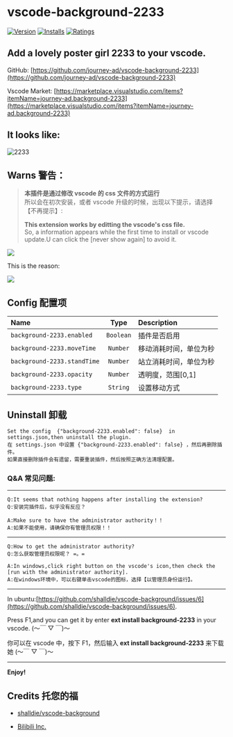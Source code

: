 # vscode-background-2233

[![Version](https://vsmarketplacebadge.apphb.com/version/journey-ad.background-2233.svg)](https://marketplace.visualstudio.com/items?itemName=journey-ad.background-2233)
[![Installs](https://vsmarketplacebadge.apphb.com/installs/journey-ad.background-2233.svg)](https://marketplace.visualstudio.com/items?itemName=journey-ad.background-2233)
[![Ratings](https://vsmarketplacebadge.apphb.com/rating/journey-ad.background-2233.svg)](https://vsmarketplacebadge.apphb.com/rating/journey-ad.background-2233.svg)

## Add a lovely poster girl 2233 to your vscode.

GitHub: [https://github.com/journey-ad/vscode-background-2233](https://github.com/journey-ad/vscode-background-2233)

Vscode Market: [https://marketplace.visualstudio.com/items?itemName=journey-ad.background-2233](https://marketplace.visualstudio.com/items?itemName=journey-ad.background-2233)

## It looks like:

![2233](https://user-images.githubusercontent.com/16256221/51068037-46f3f300-1653-11e9-8604-a2c70eee4a4a.gif)

## Warns 警告：

> **本插件是通过修改 vscode 的 css 文件的方式运行**  
> 所以会在初次安装，或者 vscode 升级的时候，出现以下提示，请选择 【不再提示】:
>
> **This extension works by editting the vscode's css file.**  
> So, a information appears while the first time to install or vscode update.U can click the [never show again] to avoid it.

![](https://user-images.githubusercontent.com/9987486/40583926-b1fb5398-61ca-11e8-8271-4ac650d158d3.png)

This is the reason:

![](https://user-images.githubusercontent.com/9987486/40583775-91d4c8d6-61c7-11e8-9048-8c5538a32399.png)

## Config 配置项

| Name                      |      Type       | Description                                                                                 |
| :------------------------ | :-------------: | :------------------------------------------------------------------------------------------ |
| `background-2233.enabled`      |    `Boolean`    | 插件是否启用                                                    |
| `background-2233.moveTime`   |    `Number`    | 移动消耗时间，单位为秒                                                |
| `background-2233.standTime` | `Number` | 站立消耗时间，单位为秒                          |
| `background-2233.opacity`        |    `Number`     | 透明度，范围[0,1]                                                                |
| `background-2233.type`       | `String` | 设置移动方式                                                |

## Uninstall 卸载

    Set the config  {"background-2233.enabled": false}  in settings.json,then uninstall the plugin.
    在 settings.json 中设置 {"background-2233.enabled": false} ，然后再删除插件。
    如果直接删除插件会有遗留，需要重装插件，然后按照正确方法清理配置。

### Q&A 常见问题:

---

    Q:It seems that nothing happens after installing the extension?
    Q:安装完插件后，似乎没有反应？

    A:Make sure to have the administrator authority！！
    A:如果不能使用，请确保你有管理员权限！！

---

    Q:How to get the administrator authority?
    Q:怎么获取管理员权限呢？ =。=

    A:In windows,click right button on the vscode's icon,then check the [run with the administrator authority].
    A:在windows环境中，可以右键单击vscode的图标，选择【以管理员身份运行】。

---

In ubuntu:[https://github.com/shalldie/vscode-background/issues/6](https://github.com/shalldie/vscode-background/issues/6).

Press F1,and you can get it by enter **ext install background-2233** in your vscode. (～￣ ▽ ￣)～

你可以在 vscode 中，按下 F1，然后输入 **ext install background-2233** 来下载她 (～￣ ▽ ￣)～

---

**Enjoy!**

## Credits 托您的福

- [shalldie/vscode-background](https://github.com/shalldie/vscode-background)

- [Bilibili Inc.](https://bilibili.com)